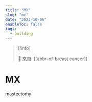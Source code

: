 ```yaml
---
title: "MX"
slug: "mx"
date: "2023-10-06"
enableToc: false
tags:
  - building
---
```


> [!info]
>
> 🌱 來自: [[abbr-of-breast cancer]]

# MX

mastectomy
